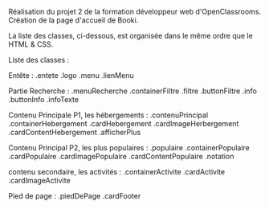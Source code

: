 Réalisation du projet 2 de la formation développeur web d'OpenClassrooms. Création de la page d'accueil de Booki.

La liste des classes, ci-dessous, est organisée dans le même ordre que le HTML & CSS.

Liste des classes :

Entête :
.entete
.logo
.menu
.lienMenu

Partie Recherche :
.menuRecherche
.containerFiltre
.filtre
.buttonFiltre
.info
.buttonInfo
.infoTexte

Contenu Principale P1, les hébergements :
.contenuPrincipal
.containerHebergement
.cardHebergement
.cardImageHerbergement
.cardContentHebergement
.afficherPlus

Contenu Principal P2, les plus populaires :
.populaire
.containerPopulaire
.cardPopulaire
.cardImagePopulaire
.cardContentPopulaire
.notation

contenu secondaire, les activités :
.containerActivite
.cardActivite
.cardImageActivite

Pied de page :
.piedDePage
.cardFooter
